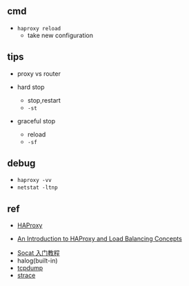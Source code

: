 
## cmd

 + `haproxy reload`
    + take new configuration

## tips

+ proxy vs router

+ hard stop
    + stop,restart
    + `-st`

+ graceful stop
    + reload
    + `-sf`

## debug

+ `haproxy -vv`
+ `netstat -ltnp`

## ref

+ [HAProxy](http://cbonte.github.io/haproxy-dconv/2.5/intro.html)

+ [An Introduction to HAProxy and Load Balancing Concepts](https://www.digitalocean.com/community/tutorials/an-introduction-to-haproxy-and-load-balancing-concepts)

<!-- debug tools -->
+ [Socat 入门教程](https://www.hi-linux.com/posts/61543.html)
+ halog(built-in)
+ [tcpdump ](https://www.tcpdump.org/)
+ [strace](https://man7.org/linux/man-pages/man1/strace.1.html)